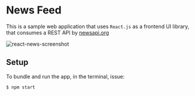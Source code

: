 # News Feed

This is a sample web application that uses `React.js` as a frontend UI library, that consumes a REST API by [newsapi.org](https://newsapi.org)

![react-news-screenshot](https://user-images.githubusercontent.com/16668651/47165224-795eb000-d2f1-11e8-863e-f3e6c6b0b97e.png)

## Setup
To bundle and run the app, in the terminal, issue:

```console
$ npm start
```
